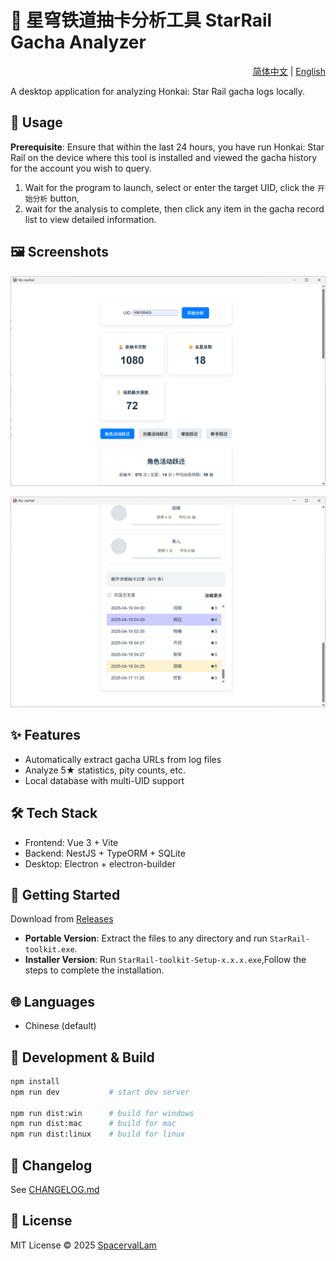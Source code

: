 # 🌠 星穹铁道抽卡分析工具 StarRail Gacha Analyzer

<div align="right">
  <a href="README.zh-CN.md">简体中文</a> | <a href="README.md">English</a>
</div>


A desktop application for analyzing Honkai: Star Rail gacha logs locally.

## 📖 Usage

**Prerequisite**: Ensure that within the last 24 hours, you have run Honkai: Star Rail on the device where this tool is installed and viewed the gacha history for the account you wish to query.

1. Wait for the program to launch, select or enter the target UID, click the `开始分析` button,
2. wait for the analysis to complete, then click any item in the gacha record list to view detailed information.

## 🖼️ Screenshots

![Main UI](docs/screenshot1.png)

![Detailed](docs/screenshot2.png)

## ✨ Features

- Automatically extract gacha URLs from log files
- Analyze 5★ statistics, pity counts, etc.
- Local database with multi-UID support


## 🛠️ Tech Stack

- Frontend: Vue 3 + Vite
- Backend: NestJS + TypeORM + SQLite
- Desktop: Electron + electron-builder

## 🚀 Getting Started

Download from [Releases](https://github.com/SpacervalLam/StarRail-toolkit/releases)

- **Portable Version**: Extract the files to any directory and run `StarRail-toolkit.exe`.  
- **Installer Version**: Run `StarRail-toolkit-Setup-x.x.x.exe`,Follow the steps to complete the installation.  


## 🌐 Languages

- Chinese (default)

## 🧩 Development & Build

```bash
npm install
npm run dev           # start dev server

npm run dist:win      # build for windows
npm run dist:mac      # build for mac
npm run dist:linux    # build for linux
````

## 📝 Changelog

See [CHANGELOG.md](./CHANGELOG.md)

## 📄 License

MIT License © 2025 [SpacervalLam](https://github.com/SpacervalLam/StarRail-toolkit/blob/main/LICENSE) 


